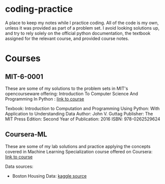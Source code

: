 # coding-practice
A place to keep my notes while I practice coding. All of the code is my own, unless it was provided as part of a problem set. I avoid looking solutions up, and try to rely solely on the official python documentation, the textbook assigned for the relevant course, and provided course notes.

# Courses
## MIT-6-0001

These are some of my solutions to the problem sets in MIT's opencourseware offering: Introduction To Computer Science And Programming In Python : [link to course](https://ocw.mit.edu/courses/6-0001-introduction-to-computer-science-and-programming-in-python-fall-2016/)

Texbook: Introduction to Computation and Programming Using Python: With Application to Understanding Data
Author: John V. Guttag
Publisher: The MIT Press
Edition: Second
Year of Publication: 2016
ISBN: 978-0262529624

## Coursera-ML

These are some of my lab solutions and practice applying the concepts covered in Machine Learning Specialization course offered on Coursera: [link to course](https://www.coursera.org/learn/machine-learning)

Data sources:
- Boston Housing Data: [kaggle source](https://www.kaggle.com/datasets/fedesoriano/the-boston-houseprice-data)

